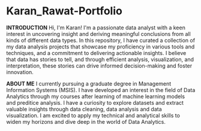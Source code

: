 # Karan_Rawat-Portfolio
**INTRODUCTION**
Hi, I'm Karan! I'm a passionate data analyst with a keen interest in uncovering insight and deriving meaningful conclusions from all kinds of different data types. In this repository, I have curated a collection of my data analysis projects that showcase my proficiency in various tools and techniques, and a commitment to delivering actionable insights. I believe that data has stories to tell, and through efficient analysis, visualization, and interpretation, these stories can drive informed decision-making and foster innovation.

**ABOUT ME**
I currently pursuing a graduate degree in Management Information Systems (MSIS). I have developed an interest in the field of Data Analytics through my courses after learning of machine learning models and preditice analysis. I have a curiosity to explore datasets and extract valuable insights through data cleaning, data analysis and data visualization. I am excited to apply my technical and analytical skills to widen my horizons and dive deep in the world of Data Analytics. 
